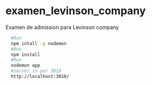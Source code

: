 # examen_levinson_company
Examen de admission para Levinson company

```bash
  #Run
  npm intall -g nodemon
  #Run
  npm install
  #Run
  nodemon app
  #server in por 3010
  http://localhost:3010/
```

